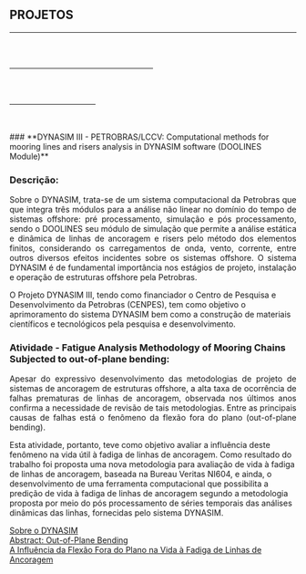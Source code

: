 ## **PROJETOS** <br> 
<hr size = 7>
<br/> <br/>
<hr width = 50%>
<br/> <br/>
<hr width = 30% align = right noshade> <br><br>  
### **DYNASIM III - PETROBRAS/LCCV: Computational methods for mooring lines and risers analysis in DYNASIM software (DOOLINES Module)**

### Descrição:


<p align="justify"> 
Sobre o DYNASIM, trata-se de um sistema computacional da Petrobras que que integra três módulos para a análise não linear no domínio do tempo de sistemas offshore: pré processamento, simulação e pós processamento, sendo o DOOLINES seu módulo de simulação que permite a análise estática e dinâmica de linhas de ancoragem e risers pelo método dos elementos finitos, considerando os carregamentos de onda, vento, corrente, entre outros diversos efeitos incidentes sobre os sistemas offshore. O sistema DYNASIM é de fundamental importância nos estágios de projeto, instalação e operação de estruturas offshore pela Petrobras.

O Projeto DYNASIM III, tendo como financiador o Centro de Pesquisa e Desenvolvimento da Petrobras (CENPES), tem como objetivo o aprimoramento do sistema DYNASIM bem como a construção de materiais científicos e tecnológicos pela pesquisa e desenvolvimento. </p>

### Atividade - Fatigue Analysis Methodology of Mooring Chains Subjected to out-of-plane bending: 
<p align="justify"> 
Apesar do expressivo desenvolvimento das metodologias de projeto de sistemas de ancoragem de estruturas offshore, a alta taxa de ocorrência de falhas prematuras de linhas de ancoragem, observada nos últimos anos confirma a necessidade de revisão de tais metodologias. Entre as principais causas de falhas está o fenômeno da flexão fora do plano (out-of-plane bending).

Esta atividade, portanto, teve como objetivo avaliar a influência deste fenômeno na vida útil à fadiga de linhas de ancoragem. Como resultado do trabalho foi proposta uma nova metodologia para avaliação de vida à fadiga de linhas de ancoragem, baseada na Bureau Veritas NI604, e ainda, o desenvolvimento de uma ferramenta computacional que possibilita a predição de vida à fadiga de linhas de ancoragem segundo a metodologia proposta por meio do pós processamento de séries temporais das análises dinâmicas das linhas, fornecidas pelo sistema DYNASIM. </p>

<a href="http://webserver2.tecgraf.puc-rio.br/~lula/manual/dynasim.pdf">Sobre o DYNASIM</a><br>
<a href="http://webserver2.tecgraf.puc-rio.br/~lula/manual/dynasim.pdf">Abstract: Out-of-Plane Bending</a><br>
<a href="http://webserver2.tecgraf.puc-rio.br/~lula/manual/dynasim.pdf">A Influência da Flexão Fora do Plano na Vida à Fadiga de Linhas de Ancoragem</a>
